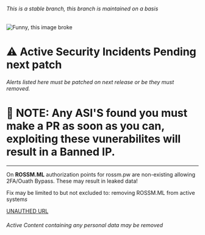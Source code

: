
###### This is a stable branch, this branch is maintained on a basis
![Funny, this image broke](https://i.rossm.pw/448563.png)


# :warning: Active Security Incidents Pending next patch
###### Alerts listed here must be patched on next release or be they must removed.


# :rotating_light: NOTE: Any ASI'S found you must make a PR as soon as you can, exploiting these vunerabilites will result in a Banned IP.
-------------------------------------------------------------------------------------------------------------------------------------------

On <b> ROSSM.ML</b> authorization points for rossm.pw are non-existing allowing 2FA/Ouath Bypass. These may result in leaked data! 

Fix may be limited to but not excluded to: removing ROSSM.ML from active system<i>s</i>


[UNAUTHED URL](rossm.ml)

###### Active Content containing any personal data may be removed
